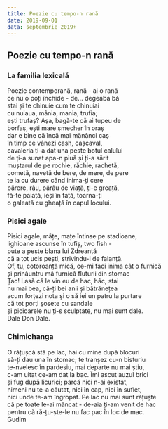 ```yaml
---
title: Poezie cu tempo-n rană
date: 2019-09-01
data: septembrie 2019+
---
```


## Poezie cu tempo-n rană

### La familia lexicală

Poezie contemporană, rană - ai o rană  
ce nu o poți închide - de... degeaba bă  
stai și te chinuie cum te chinuiai  
cu nuiaua, mânia, mania, trufia;  
ești trufaș? Așa, bagă-te că ai tupeu de  
borfaș, ești mare șmecher în oraș  
dar e bine că încă mai mănânci caș  
în timp ce vânezi cash, cașcaval,  
cavaleria ți-a dat una peste botul calului  
de ți-a sunat apa-n piuă și ți-a sărit  
muștarul de pe rochie, răchie, rachetă,  
cometă, navetă de bere, de mere, de pere  
te ia cu durere când inima-ți cere  
părere, râu, pârâu de viață, ți-e greață,  
fă-te paiață, ieși în față, toarna-ți  
o galeată cu gheață în capul locului.


### Pisici agale

Pisici agale, mâțe, mațe întinse pe stadioane,  
lighioane ascunse în tufiș, two fish -  
pute a pește blana lui Zdreanță  
că a tot ucis pești, strivindu-i de faianță.  
Of, tu, cotoroanță mică, ce-mi faci inima cât o furnică  
și prinăuntru mă furnică fluturii din stomac  
Țac! Lasă că le vin eu de hac, hâc, stai  
nu mai bea, că-ți bei anii și bătrânețea  
acum forțezi nota și o să iei un patru la purtare  
că tot porți șosete cu sandale  
și picioarele nu ți-s sculptate, nu mai sunt dale.  
Dale Don Dale.


### Chimichanga

O rățușcă stă pe lac, hai cu mine după blocuri  
să-ți dau una în stomac; te tranșez cu-n bisturiu  
te-nvelesc în pardesiu, mai departe nu mai știu,  
c-am uitat ce-am dat la bac. Îmi ascut auzul brici  
și fug după licurici; parcă nici n-ai existat,  
nimeni nu te-a căutat, nici în cap, nici în suflet,  
nici unde te-am îngropat. Pe lac nu mai sunt rățuște  
că pe toate le-ai mâncat - de-aia ți-am venit de hac  
pentru că ră-țu-ște-le nu fac pac în loc de mac.  
Gudim